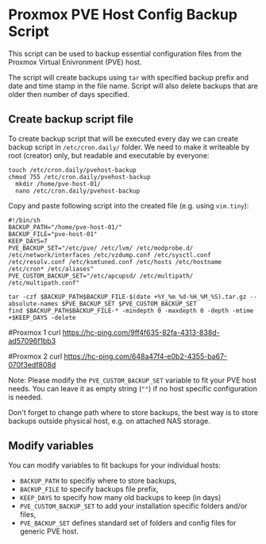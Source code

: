 # Proxmox PVE Host Config Backup Script

This script can be used to backup essential configuration files from the Proxmox Virtual Enivronment (PVE) host.

The script will create backups using `tar` with specified backup prefix and date and time stamp in the file name. Script will also delete  backups that are older then number of days specified.

## Create backup script file
To create backup script that will be executed every day we can create backup script in `/etc/cron.daily/` folder. We need to make it writeable by root (creator) only, but readable and executable by everyone:

	touch /etc/cron.daily/pvehost-backup
	chmod 755 /etc/cron.daily/pvehost-backup
      mkdir /home/pve-host-01/
      nano /etc/cron.daily/pvehost-backup

Copy and paste following script into the created file (e.g. using `vim.tiny`):

	#!/bin/sh
	BACKUP_PATH="/home/pve-host-01/"
	BACKUP_FILE="pve-host-01"
	KEEP_DAYS=7
	PVE_BACKUP_SET="/etc/pve/ /etc/lvm/ /etc/modprobe.d/ /etc/network/interfaces /etc/vzdump.conf /etc/sysctl.conf /etc/resolv.conf /etc/ksmtuned.conf /etc/hosts /etc/hostname /etc/cron* /etc/aliases"
	PVE_CUSTOM_BACKUP_SET="/etc/apcupsd/ /etc/multipath/ /etc/multipath.conf"
    
	tar -czf $BACKUP_PATH$BACKUP_FILE-$(date +%Y_%m_%d-%H_%M_%S).tar.gz --absolute-names $PVE_BACKUP_SET $PVE_CUSTOM_BACKUP_SET
	find $BACKUP_PATH$BACKUP_FILE-* -mindepth 0 -maxdepth 0 -depth -mtime +$KEEP_DAYS -delete

#Proxmox 1
curl https://hc-ping.com/9ff4f635-82fa-4313-838d-ad57096f1bb3

#Proxmox 2
curl https://hc-ping.com/648a47f4-e0b2-4355-ba67-070f3edf808d


Note: Please modify the `PVE_CUSTOM_BACKUP_SET` variable to fit your PVE host needs. You can leave it as empty string (`""`) if no host specific configuration is needed.

Don't forget to change path where to store backups, the best way is to store backups outside physical host, e.g. on attached NAS storage.

## Modify variables
You can modify variables to fit backups for your individual hosts:

* `BACKUP_PATH` to specifiy where to store backups,
* `BACKUP_FILE` to specify backups file prefix,
* `KEEP_DAYS` to specify how many old backups to keep (in days)
* `PVE_CUSTOM_BACKUP_SET` to add your installation specific folders and/or files,
* `PVE_BACKUP_SET` defines standard set of folders and config files for generic PVE host.